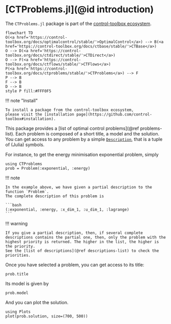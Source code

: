 # [CTProblems.jl](@id introduction)

The `CTProblems.jl` package is part of the [control-toolbox ecosystem](https://github.com/control-toolbox).

```mermaid
flowchart TD
O(<a href='https://control-toolbox.org/docs/optimalcontrol/stable/'>OptimalControl</a>) --> B(<a href='https://control-toolbox.org/docs/ctbase/stable/'>CTBase</a>)
O --> D(<a href='https://control-toolbox.org/docs/ctdirect/stable/'>CTDirect</a>)
O --> F(<a href='https://control-toolbox.org/docs/ctflows/stable/'>CTFlows</a>)
P(<a href='https://control-toolbox.org/docs/ctproblems/stable/'>CTProblems</a>) --> F
P --> B
F --> B
D --> B
style P fill:#FFF0F5
```

!!! note "Install"

    To install a package from the control-toolbox ecosystem, 
    please visit the [installation page](https://github.com/control-toolbox#installation).

This package provides a [list of optimal control problems](@ref problems-list). Each problem is composed of a short title, a model and the solution. You can get access to any problem by a simple [`Description`](https://control-toolbox.org/CTDocs.jl/ctbase/stable/api-description.html), that is a tuple of (Julia) symbols.

For instance, to get the energy minimisation exponential problem, simply

```@example main
using CTProblems
prob = Problem(:exponential, :energy)
```

!!! note

    In the example above, we have given a partial description to the function `Problem`. 
    The complete description of this problem is

    ```bash
    (:exponential, :energy, :x_dim_1, :u_dim_1, :lagrange)
    ```

!!! warning

    If you give a partial description, then, if several complete descriptions contains the partial one, then, only the problem with the highest priority is returned. The higher in the list, the higher is the priority.
    See the [list of descriptions](@ref descriptions-list) to check the priorities.

Once you have selected a problem, you can get access to its title:

```@example main
prob.title
```

Its model is given by

```@example main
prob.model
```

And you can plot the solution.

```@example main
using Plots
plot(prob.solution, size=(700, 500))
```
